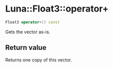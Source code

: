 # Luna::Float3::operator+

```c++
Float3 operator+() const
```

Gets the vector as-is. 



## Return value
Returns one copy of this vector. 

